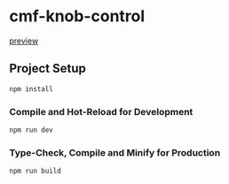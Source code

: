# cmf-knob-control

[preview](https://661f819b1e89ce000959b8d9--cmf-knob-control.netlify.app/)

## Project Setup

```sh
npm install
```

### Compile and Hot-Reload for Development

```sh
npm run dev
```

### Type-Check, Compile and Minify for Production

```sh
npm run build
```
